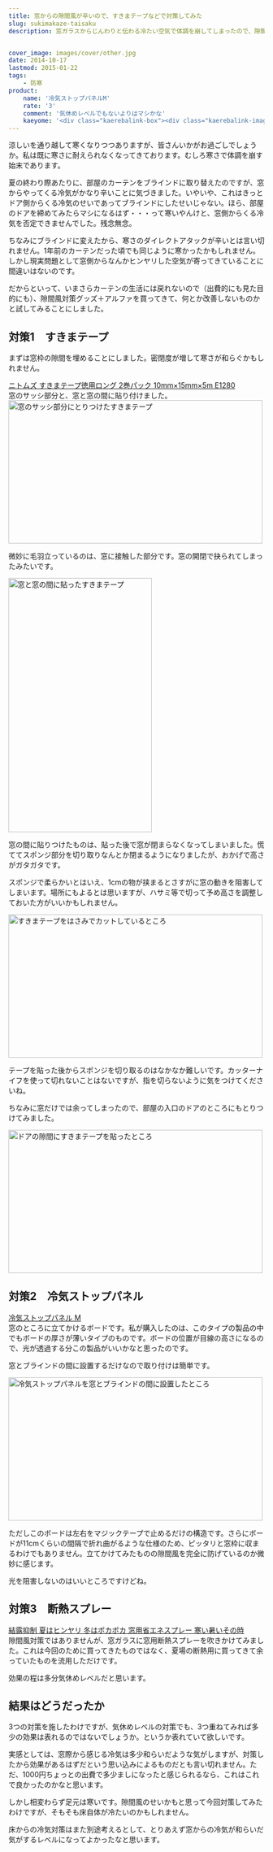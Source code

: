 ```yaml
---
title: 窓からの隙間風が辛いので、すきまテープなどで対策してみた
slug: sukimakaze-taisaku
description: 窓ガラスからじんわりと伝わる冷たい空気で体調を崩してしまったので、隙間風対策グッズで対策することに。窓とサッシの隙間を埋めるためにすきまテープを。窓からの冷気を防ぐためにパネルを。そして仕上げに窓ガラスに省エネスプレーを吹きかけてみました。


cover_image: images/cover/other.jpg
date: 2014-10-17
lastmod: 2015-01-22
tags: 
    - 防寒
product:
    name: '冷気ストップパネルM'
    rate: '3'
    comment: '気休めレベルでもないよりはマシかな'
    kaeyome: '<div class="kaerebalink-box"><div class="kaerebalink-image"><a href="http://www.amazon.co.jp/exec/obidos/ASIN/B000V2F2SW/illusionspace-22/ref=nosim/" rel="nofollow" target="_blank"><img src="http://ecx.images-amazon.com/images/I/51AbRd-nobL._SL160_.jpg" style="border: none;" /></a></div><div class="kaerebalink-info"><div class="kaerebalink-name"><a href="http://www.amazon.co.jp/exec/obidos/ASIN/B000V2F2SW/illusionspace-22/ref=nosim/" rel="nofollow" target="_blank">冷気ストップパネル M</a><div class="kaerebalink-powered-date">posted with <a href="http://kaereba.com" rel="nofollow" target="_blank">カエレバ</a></div></div><div class="kaerebalink-detail"> ニトムズ 2006-11-13    </div><div class="kaerebalink-link1"><div class="shoplinkamazon"><a href="http://www.amazon.co.jp/gp/search?keywords=%97%E2%8BC%83X%83g%83b%83v%83p%83l%83%8B&__mk_ja_JP=%83J%83%5E%83J%83i&tag=illusionspace-22" rel="nofollow" target="_blank" title="アマゾン" >Amazon</a></div><div class="shoplinkrakuten"><a href="http://hb.afl.rakuten.co.jp/hgc/0e95387f.f2aef20d.0e953880.25e412bd/?pc=http%3A%2F%2Fsearch.rakuten.co.jp%2Fsearch%2Fmall%2F%25E5%2586%25B7%25E6%25B0%2597%25E3%2582%25B9%25E3%2583%2588%25E3%2583%2583%25E3%2583%2597%25E3%2583%2591%25E3%2583%258D%25E3%2583%25AB%2F-%2Ff.1-p.1-s.1-sf.0-st.A-v.2%3Fx%3D0%26scid%3Daf_ich_link_urltxt%26m%3Dhttp%3A%2F%2Fm.rakuten.co.jp%2F" rel="nofollow" target="_blank" title="楽天市場" >楽天市場</a></div></div></div><div class="booklink-footer" style="clear: left"></div></div>'
---
```


涼しいを通り越して寒くなりつつありますが、皆さんいかがお過ごしでしょうか。私は既に寒さに耐えられなくなってきております。むしろ寒さで体調を崩す始末であります。

夏の終わり際あたりに、部屋のカーテンをブラインドに取り替えたのですが、窓からやってくる冷気がかなり辛いことに気づきました。いやいや、これはきっとドア側からくる冷気のせいであってブラインドにしたせいじゃない。ほら、部屋のドアを締めてみたらマシになるはず・・・って寒いやんけと、窓側からくる冷気を否定できませんでした。残念無念。

ちなみにブラインドに変えたから、寒さのダイレクトアタックが辛いとは言い切れません。1年前のカーテンだった頃でも同じように寒かったかもしれません。しかし現実問題として窓側からなんかヒンヤリした空気が寄ってきていることに間違いはないのです。

だからといって、いまさらカーテンの生活には戻れないので（出費的にも見た目的にも）、隙間風対策グッズ＋アルファを買ってきて、何とか改善しないものかと試してみることにしました。


## 対策1　すきまテープ


まずは窓枠の隙間を埋めることにしました。密閉度が増して寒さが和らぐかもしれません。

<div data-role="amazonjs" data-asin="B004JLCQL2" data-locale="JP" data-tmpl="" data-img-size="" class="asin_B004JLCQL2_JP_ amazonjs_item"><div class="amazonjs_indicator"><span class="amazonjs_indicator_img"></span><a class="amazonjs_indicator_title" href="#">ニトムズ すきまテープ徳用ロング 2巻パック 10mm×15mm×5m E1280</a><span class="amazonjs_indicator_footer"></span></div></div>
窓のサッシ部分と、窓と窓の間に貼り付けました。

<img src="https://wantit.gcreate.jp/wp-content/uploads/2014/10/62f1a766c1ee6874c9a6e22fdedc8afc.jpg" alt="窓のサッシ部分にとりつけたすきまテープ" title="窓のサッシ部分にとりつけたすきまテープ.jpg" width="500" height="282" />

微妙に毛羽立っているのは、窓に接触した部分です。窓の開閉で抉られてしまったみたいです。

<img src="https://wantit.gcreate.jp/wp-content/uploads/2014/10/d521b48a9ee77689d4aa009d1d53f56a.jpg" alt="窓と窓の間に貼ったすきまテープ" title="窓と窓の間に貼ったすきまテープ.jpg" width="282" height="500" />

窓の間に貼りつけたものは、貼った後で窓が閉まらなくなってしまいました。慌ててスポンジ部分を切り取りなんとか閉まるようになりましたが、おかげで高さがガタガタです。

スポンジで柔らかいとはいえ、1cmの物が挟まるとさすがに窓の動きを阻害してしまいます。場所にもよるとは思いますが、ハサミ等で切って予め高さを調整しておいた方がいいかもしれません。

<img src="https://wantit.gcreate.jp/wp-content/uploads/2014/10/1b1e508400bec49025e077598958e612.jpg" alt="すきまテープをはさみでカットしているところ" title="すきまテープをはさみでカットしているところ.jpg" width="500" height="282" />

テープを貼った後からスポンジを切り取るのはなかなか難しいです。カッターナイフを使って切れないことはないですが、指を切らないように気をつけてくださいね。

ちなみに窓だけでは余ってしまったので、部屋の入口のドアのところにもとりつけてみました。

<img src="https://wantit.gcreate.jp/wp-content/uploads/2014/10/b87f79486c412527e77f84d6851a74df.jpg" alt="ドアの隙間にすきまテープを貼ったところ" title="ドアの隙間にすきまテープを貼ったところ.jpg" width="500" height="282" />


## 対策2　冷気ストップパネル


<div data-role="amazonjs" data-asin="B000V2F2SW" data-locale="JP" data-tmpl="" data-img-size="" class="asin_B000V2F2SW_JP_ amazonjs_item"><div class="amazonjs_indicator"><span class="amazonjs_indicator_img"></span><a class="amazonjs_indicator_title" href="#">冷気ストップパネル M</a><span class="amazonjs_indicator_footer"></span></div></div>
窓のところに立てかけるボードです。私が購入したのは、このタイプの製品の中でもボードの厚さが薄いタイプのものです。ボードの位置が目線の高さになるので、光が透過する分この製品がいいかなと思ったのです。

窓とブラインドの間に設置するだけなので取り付けは簡単です。

<img src="https://wantit.gcreate.jp/wp-content/uploads/2014/10/2aef1e4a29b9429de463c8cec916e500.jpg" alt="冷気ストップパネルを窓とブラインドの間に設置したところ" title="冷気ストップパネルを窓とブラインドの間に設置したところ.jpg" width="500" height="282" />

ただしこのボードは左右をマジックテープで止めるだけの構造です。さらにボードが11cmくらいの間隔で折れ曲がるような仕様のため、ピッタリと窓枠に収まるわけでもありません。立てかけてみたものの隙間風を完全に防げているのか微妙に感じます。

光を阻害しないのはいいところですけどね。


## 対策3　断熱スプレー


<div data-role="amazonjs" data-asin="B004WYOZBK" data-locale="JP" data-tmpl="" data-img-size="" class="asin_B004WYOZBK_JP_ amazonjs_item"><div class="amazonjs_indicator"><span class="amazonjs_indicator_img"></span><a class="amazonjs_indicator_title" href="#">結露抑制 夏はヒンヤリ 冬はポカポカ 窓用省エネスプレー 寒い暑いその時</a><span class="amazonjs_indicator_footer"></span></div></div>
隙間風対策ではありませんが、窓ガラスに窓用断熱スプレーを吹きかけてみました。これは今回のために買ってきたものではなく、夏場の断熱用に買ってきて余っていたものを流用しただけです。

効果の程は多分気休めレベルだと思います。


## 結果はどうだったか


3つの対策を施したわけですが、気休めレベルの対策でも、3つ重ねてみれば多少の効果は表れるのではないでしょうか。というか表れていて欲しいです。

実感としては、窓際から感じる冷気は多少和らいだような気がしますが、対策したから効果があるはずだという思い込みによるものだとも言い切れません。ただ、1000円ちょっとの出費で多少ましになったと感じられるなら、これはこれで良かったのかなと思います。

しかし相変わらず足元は寒いです。隙間風のせいかもと思って今回対策してみたわけですが、そもそも床自体が冷たいのかもしれません。

床からの冷気対策はまた別途考えるとして、とりあえず窓からの冷気が和らいだ気がするレベルになってよかったなと思います。


  